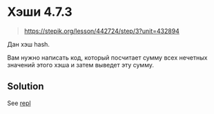 # Хэши 4.7.3

> https://stepik.org/lesson/442724/step/3?unit=432894

Дан хэш hash.

Вам нужно написать код, который посчитает сумму всех нечетных значений этого хэша и затем выведет эту сумму.

## Solution

See [repl](https://replit.com/@vovs03/Arrsumodd#main.rb)

